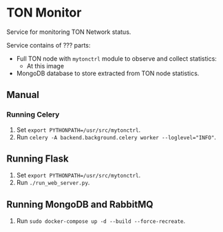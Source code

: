 # TON Monitor
Service for monitoring TON Network status.

Service contains of ??? parts:
* Full TON node with `mytonctrl` module to observe and collect statistics:
    * At this image
* MongoDB database to store extracted from TON node statistics.

## Manual
### Running Celery
1. Set `export PYTHONPATH=/usr/src/mytonctrl`.
2. Run `celery -A backend.background.celery worker --loglevel="INFO"`.

## Running Flask
1. Set `export PYTHONPATH=/usr/src/mytonctrl`.
2. Run `./run_web_server.py`.

## Running MongoDB and RabbitMQ
1. Run `sudo docker-compose up -d --build --force-recreate`.



